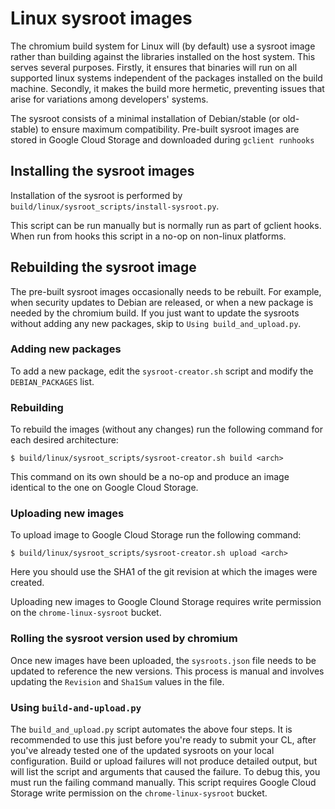 # Linux sysroot images

The chromium build system for Linux will (by default) use a sysroot image
rather than building against the libraries installed on the host system.
This serves several purposes.  Firstly, it ensures that binaries will run on all
supported linux systems independent of the packages installed on the build
machine.  Secondly, it makes the build more hermetic, preventing issues that
arise for variations among developers' systems.

The sysroot consists of a minimal installation of Debian/stable (or old-stable)
to ensure maximum compatibility.  Pre-built sysroot images are stored in
Google Cloud Storage and downloaded during `gclient runhooks`

## Installing the sysroot images

Installation of the sysroot is performed by
`build/linux/sysroot_scripts/install-sysroot.py`.

This script can be run manually but is normally run as part of gclient
hooks. When run from hooks this script in a no-op on non-linux platforms.

## Rebuilding the sysroot image

The pre-built sysroot images occasionally needs to be rebuilt.  For example,
when security updates to Debian are released, or when a new package is needed by
the chromium build.  If you just want to update the sysroots without adding any
new packages, skip to `Using build_and_upload.py`.

### Adding new packages

To add a new package, edit the `sysroot-creator.sh` script and modify the
`DEBIAN_PACKAGES` list.

### Rebuilding

To rebuild the images (without any changes) run the following command for
each desired architecture:

    $ build/linux/sysroot_scripts/sysroot-creator.sh build <arch>

This command on its own should be a no-op and produce an image identical to
the one on Google Cloud Storage.

### Uploading new images

To upload image to Google Cloud Storage run the following command:

    $ build/linux/sysroot_scripts/sysroot-creator.sh upload <arch>

Here you should use the SHA1 of the git revision at which the images were
created.

Uploading new images to Google Clound Storage requires write permission on the
`chrome-linux-sysroot` bucket.

### Rolling the sysroot version used by chromium

Once new images have been uploaded, the `sysroots.json` file needs to be updated
to reference the new versions.  This process is manual and involves updating the
`Revision` and `Sha1Sum` values in the file.

### Using `build-and-upload.py`

The `build_and_upload.py` script automates the above four steps.  It is
recommended to use this just before you're ready to submit your CL, after you've
already tested one of the updated sysroots on your local configuration.  Build
or upload failures will not produce detailed output, but will list the script
and arguments that caused the failure.  To debug this, you must run the failing
command manually.  This script requires Google Cloud Storage write permission on
the `chrome-linux-sysroot` bucket.
